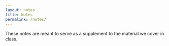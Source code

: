 ```yaml
---
layout: notes
title: Notes
permalink: /notes/
---
```


These notes are meant to serve as a supplement to the material we cover in class.
